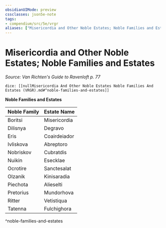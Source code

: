 ```yaml
---
obsidianUIMode: preview
cssclasses: json5e-note
tags:
- compendium/src/5e/vrgr
aliases: ["Misericordia and Other Noble Estates; Noble Families and Estates"]
---
```

# Misericordia and Other Noble Estates; Noble Families and Estates
*Source: Van Richten's Guide to Ravenloft p. 77* 

`dice: [[nullMisericordia And Other Noble Estates Noble Families And Estates (VRGR).md#^noble-families-and-estates]]`

**Noble Families and Estates**

| Noble Family | Estate Name |
|--------------|-------------|
| Boritsi | Misericordia |
| Dilisnya | Degravo |
| Eris | Coairdeiador |
| Ivliskova | Abreptoro |
| Nobriskov | Cubratdis |
| Nuikin | Esecklae |
| Ocrotire | Sanctesalat |
| Olzanik | Kinisaradia |
| Piechota | Alieselti |
| Pretorius | Mundorhova |
| Ritter | Vetistiqua |
| Tatenna | Fulchighora |
^noble-families-and-estates
